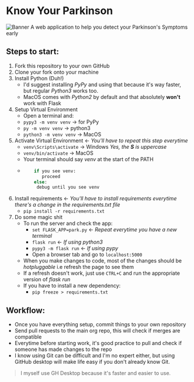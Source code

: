 # Know Your Parkinson
![Banner](https://raw.githubusercontent.com/Know-your-Parkinson-s/knowyourparkinson/master/Know%20Your%20Parkinson's-logo/cover.png)
A web application to help you detect your Parkinson's Symptoms early

## Steps to start:
1. Fork this repository to your own GitHub
2. Clone your fork onto your machine
3. Install Python (Duh!)
   - I'd suggest installing _PyPy_ and using that because it's way faster, but regular _Python3_ works too.
   - MacOS comes with _Python2_ by default and that absolutely **won't** work with Flask
4. Setup Virtual Environment
   - Open a terminal and:
   - `pypy3 -m venv venv` -> for PyPy
   - `py -m venv venv` -> python3
   - `python3 -m venv venv` -> MacOS
5. Activate Virtual Environment <- _You'll have to repeat this step everytime_
   - `venv\Scripts\activate` -> Windows _Yes, the **S** is uppercase_
   - `venv/bin/activate` -> MacOS
   - Your terminal should say _venv_ at the start of the PATH
   - ``` python
         if you see venv:
            proceed
         else:
          debug until you see venv
     ```
6. Install requirements <- _You'll have to install requirements everytime there's a change in the requirements.txt file_
   - ```pip install -r requirements.txt```
7. Do some magic shit
   - To run the server and check the app:
     - ```set FLASK_APP=park.py``` <- _Repeat everytime you have a new terminal_
     - ```flask run``` <- _If using python3_
     - ```pypy3 -m flask run``` <- _If using pypy_
     - Open a browser tab and go to ```localhost:5000```
   - When you make changes to code, most of the changes should be _hotpluggable_ i.e refresh the page to see them
   - If a refresh doesn't work, just use ```CTRL+C``` and run the appropriate version of _flask run_ 
   - If you have to install a new dependency:
     - ```pip freeze > requirements.txt```

## Workflow:
- Once you have everything setup, commit things to your own repository
- Send pull requests to the main org repo, this will check if merges are compatible
- Everytime before starting work, it's good practice to pull and check if someone has made changes to the repo
- I know using Git can be difficult and I'm no expert either, but using GitHub desktop will make life easy if you don't already know Git. 
> I myself use GH Desktop because it's faster and easier to use.